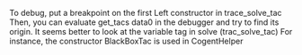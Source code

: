 To debug, put a breakpoint on the first Left constructor in trace_solve_tac
Then, you can evaluate get_tacs data0 in the debugger and try to find its origin.
It seems better to look at the variable tag in solve (trac_solve_tac)
For instance, the constructor BlackBoxTac is used in CogentHelper


